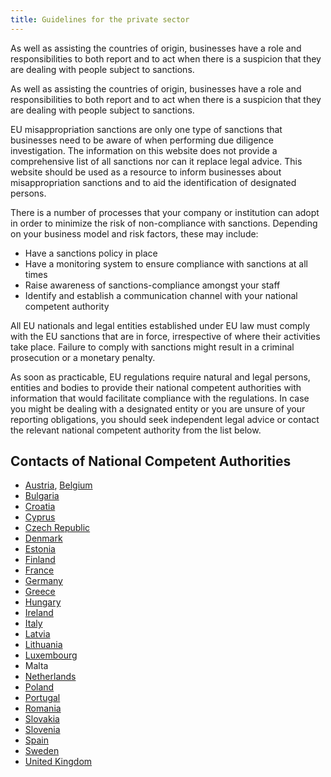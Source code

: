 ```yaml
---
title: Guidelines for the private sector
---
```

As well as assisting the countries of origin, businesses have a role and responsibilities to both
report and to act when there is a suspicion that they are dealing with people subject to
sanctions.

As well as assisting the countries of origin, businesses have a role and responsibilities to both
report and to act when there is a suspicion that they are dealing with people subject to
sanctions.

EU misappropriation sanctions are only one type of sanctions that businesses need to be aware
of when performing due diligence investigation. The information on this website does not
provide a comprehensive list of all sanctions nor can it replace legal advice. This website should
be used as a resource to inform businesses about misappropriation sanctions and to aid the
identification of designated persons.

There is a number of processes that your company or institution can adopt in order to minimize the risk of non-compliance with sanctions. Depending on your business model and risk factors, these may include:

- Have a sanctions policy in place
- Have a monitoring system to ensure compliance with sanctions at all times
- Raise awareness of sanctions-compliance amongst your staff
- Identify and establish a communication channel with your national competent authority

All EU nationals and legal entities established under EU law must comply with the EU sanctions that are in force, irrespective of where their activities take place. Failure to comply with sanctions might result in a criminal prosecution or a monetary penalty.

As soon as practicable, EU regulations require natural and legal persons, entities and bodies to provide their national competent authorities with information that would facilitate compliance with the regulations. In case you might be dealing with a designated entity or you are unsure of your reporting obligations, you should seek independent legal advice or contact the relevant national competent authority from the list below.

## Contacts of National Competent Authorities

- [Austria](https://www.bmeia.gv.at/en/european-foreign-policy/foreign-policy/europe/eu-sanctions-national-authorities/), [Belgium](https://diplomatie.belgium.be/en/policy/policy_areas/peace_and_security/sanctions)
- [Bulgaria](http://www.mfa.bg/en/pages/135/index.html)
- [Croatia](http://www.mvep.hr/sankcije)
- [Cyprus](http://www.mfa.gov.cy/mfa/mfa2016.nsf/mfa35_en/mfa35_en?OpenDocument)
- [Czech Republic](http://www.financnianalytickyurad.cz/mezinarodni-sankce.html)
- [Denmark](http://um.dk/da/Udenrigspolitik/folkeretten/sanktioner/)
- [Estonia](http://vm.ee/et/estonian-competent-authorities-implementation-eu-restrictive-measures)
- [Finland](http://formin.finland.fi/Public/default.aspx?nodeid=49565&contentlan=1&culture=fi-FI)
- [France](http://www.diplomatie.gouv.fr/fr/autorites-sanctions/)
- [Germany](http://www.bmwi.de/Redaktion/DE/Artikel/Aussenwirtschaft/embargos-aussenwirtschaftsrecht.html)
- [Greece](http://www.mfa.gr/en/foreign-policy/global-issues/international-sanctions.html)
- [Hungary](http://www.kormany.hu/download/9/2a/f0000/EU%20szankci%C3%B3s%20t%C3%A1j%C3%A9koztat%C3%B3_20170214_final.pdf)
- [Ireland](https://www.dfa.ie/home/index.aspx?id=28519)
- [Italy](https://www.esteri.it/mae/it/politica_estera/politica_europea/misure_deroghe)
- [Latvia](http://www.mfa.gov.lv/en/policy/security-policy/links-addresses)
- [Lithuania](http://www.urm.lt/en/sanctions)
- [Luxembourg](https://maee.gouvernement.lu/fr/directions-du-ministere/affaires-europeennes/mesures-restrictives.html)
- Malta
- [Netherlands](https://www.rijksoverheid.nl/onderwerpen/internationale-sancties)
- [Poland](http://www.msz.gov.pl/en/foreign_policy/international_law/international_sanctions/)
- [Portugal](http://www.portugal.gov.pt/pt/ministerios/mne/quero-saber-mais/sobre-o-ministerio/medidas-restritivas/medidas-restritivas.aspx)
- [Romania](http://www.mae.ro/node/1548)
- [Slovakia](https://www.mzv.sk/europske_zalezitosti/europske_politiky-sankcie_eu)
- [Slovenia](http://www.mzz.gov.si/si/zunanja_politika_in_mednarodno_pravo/mednarodna_varnost/omejevalni_ukrepi/)
- [Spain](http://www.exteriores.gob.es/Portal/en/PoliticaExteriorCooperacion/GlobalizacionOportunidadesRiesgos/Paginas/SancionesInternacionales.aspx)
- [Sweden](http://www.ud.se/sanktioner)
- [United Kingdom](https://www.gov.uk/guidance/sanctions-embargoes-and-restrictions)
